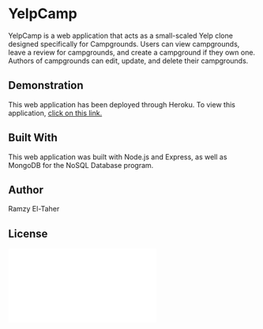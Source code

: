 # YelpCamp

YelpCamp is a web application that acts as a small-scaled Yelp clone designed specifically for Campgrounds. Users can view campgrounds, leave a review for campgrounds, and create a campground if they own one. Authors of campgrounds can edit, update, and delete their campgrounds.

## Demonstration

This web application has been deployed through Heroku. To view this application, [click on this link.](https://enigmatic-chamber-13608.herokuapp.com/)

## Built With

This web application was built with Node.js and Express, as well as MongoDB for the NoSQL Database program.

## Author

Ramzy El-Taher

## License

![Link to License](License.md)
